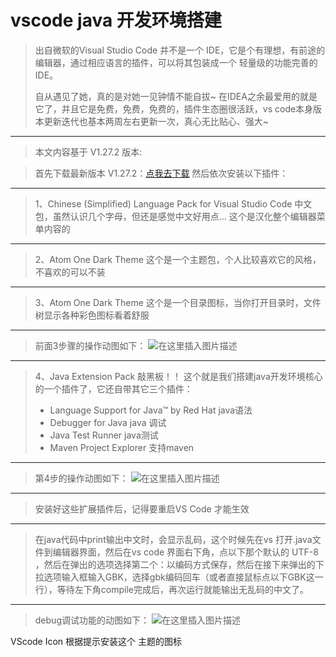 # vscode java 开发环境搭建

> 出自微软的Visual Studio Code  并不是一个 IDE，它是个有理想，有前途的编辑器，通过相应语言的插件，可以将其包装成一个 轻量级的功能完善的IDE。
>
>  自从遇见了她，真的是对她一见钟情不能自拔~ 
> 在IDEA之余最爱用的就是它了，并且它是免费，免费，免费的，插件生态圈很活跃，vs code本身版本更新迭代也基本两周左右更新一次，真心无比贴心、强大~

------

> 本文内容基于 V1.27.2 版本:

> 首先下载最新版本 V1.27.2：[点我去下载](https://code.visualstudio.com/Download)
>  然后依次安装以下插件：

------

> 1、Chinese (Simplified) Language Pack for Visual Studio Code
>  中文包，虽然认识几个字母，但还是感觉中文好用点… 这个是汉化整个编辑器菜单内容的

------

> 2、Atom One Dark Theme
>  这个是一个主题包，个人比较喜欢它的风格，不喜欢的可以不装

------

> 3、Atom One Dark Theme
>  这个是一个目录图标，当你打开目录时，文件树显示各种彩色图标看着舒服

------

> 前面3步骤的操作动图如下：
>  ![在这里插入图片描述](https://img-blog.csdn.net/20180927221001210?watermark/2/text/aHR0cHM6Ly9ibG9nLmNzZG4ubmV0L3hpYW9jeTY2/font/5a6L5L2T/fontsize/400/fill/I0JBQkFCMA==/dissolve/70)

------

> 4、Java Extension Pack
>  敲黑板！！ 这个就是我们搭建java开发环境核心的一个插件了，它还自带其它三个插件：
>
> - Language Support for Java™ by Red Hat java语法
> - Debugger for Java java 调试
> - Java Test Runner  java测试
> - Maven Project Explorer   支持maven

------

> 第4步的操作动图如下：
>  ![在这里插入图片描述](https://img-blog.csdn.net/20180927220919658?watermark/2/text/aHR0cHM6Ly9ibG9nLmNzZG4ubmV0L3hpYW9jeTY2/font/5a6L5L2T/fontsize/400/fill/I0JBQkFCMA==/dissolve/70)

------

> 安装好这些扩展插件后，记得要重启VS Code 才能生效

------

> 在java代码中print输出中文时，会显示乱码，这个时候先在vs 打开.java文件到编辑器界面，然后在vs code 界面右下角，点以下那个默认的 UTF-8 ，然后在弹出的选项选择第二个：以编码方式保存，然后在接下来弹出的下拉选项输入框输入GBK，选择gbk编码回车（或者直接鼠标点以下GBK这一行），等待左下角compile完成后，再次运行就能输出无乱码的中文了。

------

> debug调试功能的动图如下：
>  ![在这里插入图片描述](https://img-blog.csdn.net/20180927220747546?watermark/2/text/aHR0cHM6Ly9ibG9nLmNzZG4ubmV0L3hpYW9jeTY2/font/5a6L5L2T/fontsize/400/fill/I0JBQkFCMA==/dissolve/70)

VScode Icon  根据提示安装这个 主题的图标
